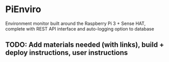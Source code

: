 # PiEnviro
Environment monitor built around the Raspberry Pi 3 + Sense HAT, complete with REST API interface and auto-logging option to database

## TODO: Add materials needed (with links), build + deploy instructions, user instructions
